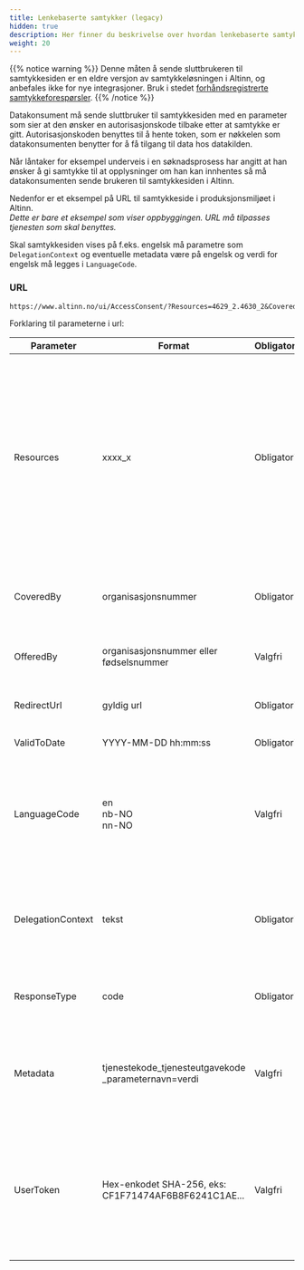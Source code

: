 ```yaml
---
title: Lenkebaserte samtykker (legacy)
hidden: true
description: Her finner du beskrivelse over hvordan lenkebaserte samtykker implementeres.
weight: 20
---
```


{{% notice warning  %}}
Denne måten å sende sluttbrukeren til samtykkesiden er en eldre versjon av samtykkeløsningen i Altinn, og anbefales ikke for nye integrasjoner. Bruk i stedet [forhåndsregistrerte samtykkeforespørsler](../). 
{{% /notice %}}

Datakonsument må sende sluttbruker til samtykkesiden med en parameter som sier at den ønsker en autorisasjonskode tilbake etter at samtykke er gitt.
Autorisasjonskoden benyttes til å hente token, som er nøkkelen som datakonsumenten benytter for å få tilgang til data hos datakilden.

Når låntaker for eksempel underveis i en søknadsprosess har angitt at han ønsker å gi samtykke til at opplysninger om han kan innhentes
så må datakonsumenten sende brukeren til samtykkesiden i Altinn.

Nedenfor er et eksempel på URL til samtykkeside i produksjonsmiljøet i Altinn.  
*Dette er bare et eksempel som viser oppbyggingen. URL må tilpasses tjenesten som skal benyttes.*

Skal samtykkesiden vises på f.eks. engelsk må parametre som `DelegationContext` og eventuelle
metadata være på engelsk og verdi for engelsk må legges i `LanguageCode`.

### URL

```markdown
https://www.altinn.no/ui/AccessConsent/?Resources=4629_2.4630_2&CoveredBy=910514458&RedirectUrl=https://www.altinn.no&ValidToDate=2019-09-30%2010:30:00&LanguageCode=nb-NO&DelegationContext=Ved%20%C3%A5%20samtykke,%20gir%20du%20Skatteetaten%20rett%20til%20%C3%A5%20utlevere%20opplysninger%20om%20deg%20direkte%20til%20Banken%20AS.%20Banken%20f%C3%A5r%20opplysningene%20for%20%C3%A5%20behandle%20s%C3%B8knaden%20din%20om%20finansiering.&ResponseType=code&4629_2_inntektsaar=2016&4630_2_fraOgMed=2017-06&4630_2_tilOgMed=2017-08 
```

Forklaring til parameterne i url: 

 Parameter         | Format                                                  | Obligatorisk/valgfri | Beskrivelse                                                                                                                                                            
 ----------------- | ------------------------------------------------------- | -------------------- | -------------------------------------------
 Resources         | xxxx_x                                                  | Obligatorisk         | Tjenestekode og tjenesteutgavekode        på tjenesten som datakilde har definert som samtykketjeneste. Kan også være flere tjenester dersom det skal samtykkes til å dele data fra flere datasett hos en eller flere datakilder. Tjenestekode og tjenesteutgavekode separeres med underscore og ved bruk av flere tjenester separeres disse med punktum (eks. Resources=4629_2.4630_1) Kodene må man få hos datakilde
 CoveredBy         | organisasjonsnummer                                     | Obligatorisk         | Organisasjonsnummeret til datakonsument.<br>På samtykkesiden er det navnet som er knyttet til organisasjonsnummeret som presenteres.
 OfferedBy         | organisasjonsnummer eller fødselsnummer                 | Valgfri              | Inneholder fødselsnummer eller organisasjonsnummer til aktøren som det ønskes samtykke fra.
 RedirectUrl       | gyldig url                                              | Obligatorisk         | Url som sluttbruker blir sendt tilbake til etter å ha samtykket/ikke samtykket til innsyn i data
 ValidToDate       | YYYY-MM-DD hh:mm:ss                                     | Obligatorisk         | Dato og tidspunkt for når samtykket opphører
 LanguageCode      | en<br>nb-NO<br>nn-NO                                    | Valgfri              | Angir hvilket språk sluttbruker skal få opp samtykkesiden på. Kan velge mellom engelsk (en), bokmål (nb-NO) og nynorsk (nn-NO). Sendes ikke språkkode med kommer samtykkesiden opp på språket som er satt av bruker i profilen i Altinn                                                                               
 DelegationContext | tekst                                                   | Obligatorisk         | Beskrivelse fra datakonsument på hva som er formålet med samtykket. *Det kan hende at det finnes føringer fra datakilde på utformingen av denne teksten. Sjekk med datakilde.*
 ResponseType      | code                                                    | Obligatorisk         | Vil alltid være «code». Angir at man skal ha en autorisasjonskode i retur som skal benyttes for å hente token
 Metadata          | tjenestekode_tjenesteutgavekode<br>_parameternavn=verdi | Valgfri              | For å gi ekstra metadata kan det defineres en eller flere samtykkeparameter som generelt er valgfri men kan påtvinges av utformingen av samtykketeksten som er definert av datakilde (eks. 4629_2_inntektsaar=2016)
 UserToken         | Hex-enkodet SHA-256, eks: CF1F71474AF6B8F6241C1AE...    | Valgfri              | Kan oppgis som en SHA-256 hash av en brukers fødselsnummer (11 siffer uten mellomrom). Hvis oppgitt, blir denne sammenlignet med evt. allerede innlogget bruker i Altinn. Hvis bruker er innlogget med et annet fødselsnummer, blir brukeren bedt om å logge inn på nytt.

